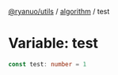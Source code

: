 [@ryanuo/utils](../../index.md) / [algorithm](../index.md) / test

# Variable: test

```ts
const test: number = 1
```
